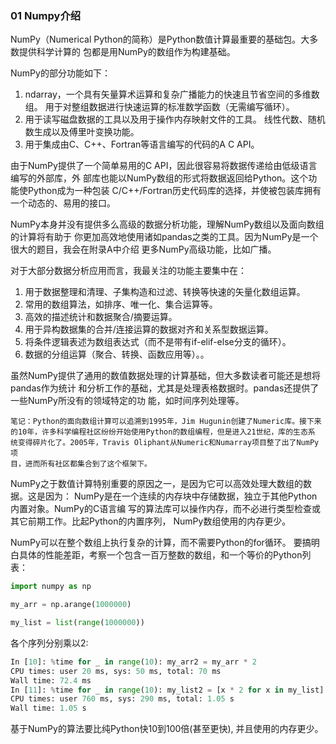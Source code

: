 ### 01 Numpy介绍
NumPy（Numerical Python的简称）是Python数值计算最重要的基础包。大多数提供科学计算的
包都是用NumPy的数组作为构建基础。

NumPy的部分功能如下：
1. ndarray，一个具有矢量算术运算和复杂广播能力的快速且节省空间的多维数组。
用于对整组数据进行快速运算的标准数学函数（无需编写循环）。
2. 用于读写磁盘数据的工具以及用于操作内存映射文件的工具。
线性代数、随机数生成以及傅里叶变换功能。
3. 用于集成由C、C++、Fortran等语言编写的代码的A C API。

由于NumPy提供了一个简单易用的C API，因此很容易将数据传递给由低级语言编写的外部库，外
部库也能以NumPy数组的形式将数据返回给Python。这个功能使Python成为一种包装
C/C++/Fortran历史代码库的选择，并使被包装库拥有一个动态的、易用的接口。

NumPy本身并没有提供多么高级的数据分析功能，理解NumPy数组以及面向数组的计算将有助于
你更加高效地使用诸如pandas之类的工具。因为NumPy是一个很大的题目，我会在附录A中介绍
更多NumPy高级功能，比如广播。

对于大部分数据分析应用而言，我最关注的功能主要集中在：
1. 用于数据整理和清理、子集构造和过滤、转换等快速的矢量化数组运算。
2. 常用的数组算法，如排序、唯一化、集合运算等。
3. 高效的描述统计和数据聚合/摘要运算。
4. 用于异构数据集的合并/连接运算的数据对齐和关系型数据运算。
5. 将条件逻辑表述为数组表达式（而不是带有if-elif-else分支的循环）。
6. 数据的分组运算（聚合、转换、函数应用等）。。

虽然NumPy提供了通用的数值数据处理的计算基础，但大多数读者可能还是想将pandas作为统计
和分析工作的基础，尤其是处理表格数据时。pandas还提供了一些NumPy所没有的领域特定的功
能，如时间序列处理等。

```t
笔记：Python的面向数组计算可以追溯到1995年，Jim Hugunin创建了Numeric库。接下来
的10年，许多科学编程社区纷纷开始使用Python的数组编程，但是进入21世纪，库的生态系
统变得碎片化了。2005年，Travis Oliphant从Numeric和Numarray项目整了出了NumPy项
目，进而所有社区都集合到了这个框架下。
```
NumPy之于数值计算特别重要的原因之一，是因为它可以高效处理大数组的数据。这是因为：
NumPy是在一个连续的内存块中存储数据，独立于其他Python内置对象。NumPy的C语言编
写的算法库可以操作内存，而不必进行类型检查或其它前期工作。比起Python的内置序列，
NumPy数组使用的内存更少。

NumPy可以在整个数组上执行复杂的计算，而不需要Python的for循环。
要搞明白具体的性能差距，考察一个包含一百万整数的数组，和一个等价的Python列表：
```python
import numpy as np

my_arr = np.arange(1000000)

my_list = list(range(1000000))
```
各个序列分别乘以2:
```python
In [10]: %time for _ in range(10): my_arr2 = my_arr * 2
CPU times: user 20 ms, sys: 50 ms, total: 70 ms
Wall time: 72.4 ms
In [11]: %time for _ in range(10): my_list2 = [x * 2 for x in my_list]
CPU times: user 760 ms, sys: 290 ms, total: 1.05 s
Wall time: 1.05 s
```
基于NumPy的算法要比纯Python快10到100倍(甚至更快), 并且使用的内存更少。